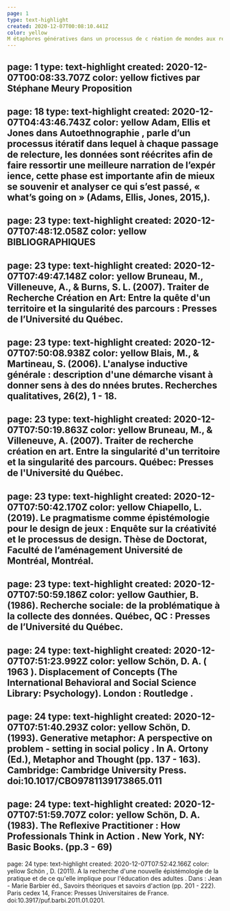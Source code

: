 ```yaml
---
page: 1
type: text-highlight
created: 2020-12-07T00:08:10.441Z
color: yellow
M étaphores génératives dans un processus de c réation de mondes aux religions fictives
---
```

page: 1
type: text-highlight
created: 2020-12-07T00:08:33.707Z
color: yellow
fictives par Stéphane Meury Proposition
---
page: 18
type: text-highlight
created: 2020-12-07T04:43:46.743Z
color: yellow
Adam, Ellis et Jones dans Autoethnographie , parle d’un processus itératif dans lequel à chaque  passage  de  relecture,  les  données  sont  réécrites  afin  de  faire  ressortir  une  meilleure narration de l’expér ience, cette phase est importante afin de mieux se souvenir et analyser ce qui s’est passé, « what’s going on » (Adams, Ellis, Jones, 2015,).
---
page: 23
type: text-highlight
created: 2020-12-07T07:48:12.058Z
color: yellow
BIBLIOGRAPHIQUES
---
page: 23
type: text-highlight
created: 2020-12-07T07:49:47.148Z
color: yellow
Bruneau, M., Villeneuve, A., & Burns, S. L. (2007). Traiter de Recherche Création en Art: Entre la quête d'un territoire et la singularité des parcours : Presses de l’Université du Québec.
---
page: 23
type: text-highlight
created: 2020-12-07T07:50:08.938Z
color: yellow
Blais,  M.,  &  Martineau,  S.  (2006).  L'analyse  inductive  générale  :  description  d'une  démarche  visant  à donner sens à des do nnées brutes. Recherches qualitatives, 26(2), 1 - 18.
---
page: 23
type: text-highlight
created: 2020-12-07T07:50:19.863Z
color: yellow
Bruneau,  M.,  &  Villeneuve,  A.  (2007). Traiter  de  recherche  création  en  art.  Entre  la  singularité  d'un territoire et la singularité des parcours. Québec: Presses de l'Université du Québec.
---
page: 23
type: text-highlight
created: 2020-12-07T07:50:42.170Z
color: yellow
Chiapello, L. (2019). Le pragmatisme comme épistémologie pour le design de jeux : Enquête sur la créativité et le processus de design. Thèse de Doctorat, Faculté de l’aménagement Université de Montréal, Montréal.
---
page: 23
type: text-highlight
created: 2020-12-07T07:50:59.186Z
color: yellow
Gauthier,  B.  (1986). Recherche  sociale:  de  la  problématique  à  la  collecte  des  données. Québec,  QC  : Presses de l’Université du Québec.
---
page: 24
type: text-highlight
created: 2020-12-07T07:51:23.992Z
color: yellow
Schön, D. A. ( 1963 ). Displacement of Concepts (The International Behavioral and Social Science Library: Psychology). London : Routledge .
---
page: 24
type: text-highlight
created: 2020-12-07T07:51:40.293Z
color: yellow
Schön, D. (1993). Generative metaphor: A perspective on problem - setting in social policy . In A. Ortony (Ed.), Metaphor and Thought (pp. 137 - 163). Cambridge: Cambridge University Press. doi:10.1017/CBO9781139173865.011
---
page: 24
type: text-highlight
created: 2020-12-07T07:51:59.707Z
color: yellow
Schön, D. A. (1983). The Reflexive Practitioner : How Professionals Think in Action . New York, NY: Basic Books. (pp.3 - 69)
---
page: 24
type: text-highlight
created: 2020-12-07T07:52:42.166Z
color: yellow
Schön , D. (2011). A la recherche d'une nouvelle épistémologie de la pratique et de ce qu'elle implique pour l'éducation des adultes . Dans : Jean - Marie Barbier éd., Savoirs théoriques et savoirs d'action (pp. 201 - 222). Paris cedex 14, France: Presses Universitaires de France. doi:10.3917/puf.barbi.2011.01.0201.
